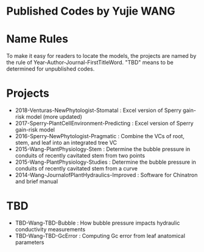 # Published Codes by Yujie WANG

# Name Rules
To make it easy for readers to locate the models, the projects are named by the rule of Year-Author-Journal-FirstTitleWord. "TBD" means to be determined for unpublished codes.

# Projects
* 2018-Venturas-NewPhytologist-Stomatal : Excel version of Sperry gain-risk model (more updated)
* 2017-Sperry-PlantCellEnvironment-Predicting : Excel version of Sperry gain-risk model
* 2016-Sperry-NewPhytologist-Pragmatic : Combine the VCs of root, stem, and leaf into an integrated tree VC
* 2015-Wang-PlantPhysiology-Stem : Determine the bubble pressure in conduits of recently cavitated stem from two points
* 2015-Wang-PlantPhysiology-Studies : Determine the bubble pressure in conduits of recently cavitated stem from a curve
* 2014-Wang-JournalofPlantHydraulics-Improved : Software for Chinatron and brief manual

# TBD
* TBD-Wang-TBD-Bubble : How bubble pressure impacts hydraulic conductivity measurements
* TBD-Wang-TBD-GcError : Computing Gc error from leaf anatomical parameters
